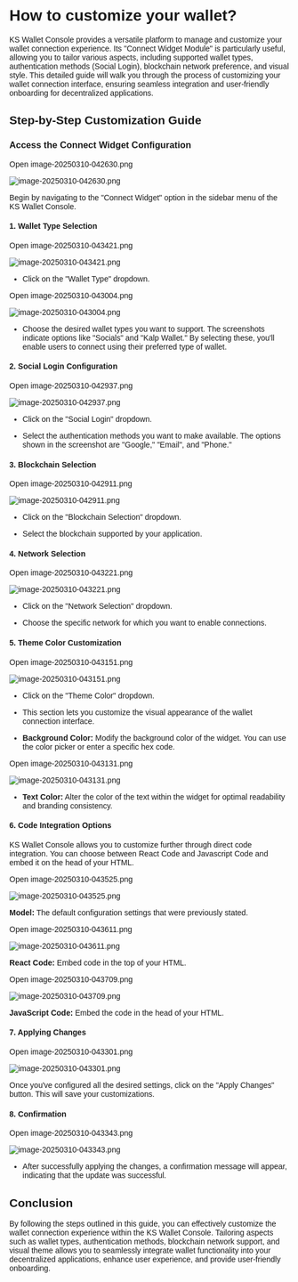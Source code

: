 <style>  body { font-family: "Source Sans 3", sans-serif!important; }</style>
<link href="https://fonts.googleapis.com/css2?family=Source+Sans+3:ital,wght@0,200..900;1,200..900&display=swap" rel="stylesheet">    
<link rel="stylesheet" href="https://fonts.googleapis.com/icon?family=Material+Icons">

# **How to customize your wallet?**

KS Wallet Console provides a versatile platform to manage and customize your wallet connection experience. Its "Connect Widget Module" is particularly useful, allowing you to tailor various aspects, including supported wallet types, authentication methods (Social Login), blockchain network preference, and visual style. This detailed guide will walk you through the process of customizing your wallet connection interface, ensuring seamless integration and user-friendly onboarding for decentralized applications.

## **Step-by-Step Customization Guide**

### **Access the Connect Widget Configuration**

Open image-20250310-042630.png

![image-20250310-042630.png](blob:https://p2eprojects.atlassian.net/50a59dd7-3bf7-478d-a1f2-cfc66b960060#media-blob-url=true&id=f64435b6-456d-4114-a2d5-723c98290d47&collection=contentId-529006600&contextId=529006600&width=1694&height=616&alt=image-20250310-042630.png)

Begin by navigating to the "Connect Widget" option in the sidebar menu of the KS Wallet Console.

#### **1. Wallet Type Selection**

Open image-20250310-043421.png

![image-20250310-043421.png](blob:https://p2eprojects.atlassian.net/28e88b10-cef0-4e41-8a58-730c0b220030#media-blob-url=true&id=de648c8e-371c-47c6-b92d-59034d4f62be&collection=contentId-529006600&contextId=529006600&width=1700&height=798&alt=image-20250310-043421.png)

-   Click on the "Wallet Type" dropdown.
    

Open image-20250310-043004.png

![image-20250310-043004.png](blob:https://p2eprojects.atlassian.net/918c3b1b-9c1f-4e33-b847-79123815ea2d#media-blob-url=true&id=ebd2c33c-1f48-4ec2-9bff-040cb6e0ca87&collection=contentId-529006600&contextId=529006600&width=1676&height=736&alt=image-20250310-043004.png)

-   Choose the desired wallet types you want to support. The screenshots indicate options like "Socials" and "Kalp Wallet." By selecting these, you'll enable users to connect using their preferred type of wallet.
    

#### **2. Social Login Configuration**

Open image-20250310-042937.png

![image-20250310-042937.png](blob:https://p2eprojects.atlassian.net/a441b17d-20f1-4364-ae11-11d840f57197#media-blob-url=true&id=2824d375-40d3-4472-b850-cc9bf26f66db&collection=contentId-529006600&contextId=529006600&width=1683&height=736&alt=image-20250310-042937.png)

-   Click on the "Social Login" dropdown.
    
-   Select the authentication methods you want to make available. The options shown in the screenshot are "Google," "Email", and "Phone."
    

#### **3. Blockchain Selection**

Open image-20250310-042911.png

![image-20250310-042911.png](blob:https://p2eprojects.atlassian.net/4eb80452-01ae-4742-853d-5bd0ff740c69#media-blob-url=true&id=70f303f1-e838-4785-8091-762a3934ac2b&collection=contentId-529006600&contextId=529006600&width=1701&height=785&alt=image-20250310-042911.png)

-   Click on the "Blockchain Selection" dropdown.
    
-   Select the blockchain supported by your application.
    

#### **4. Network Selection**

Open image-20250310-043221.png

![image-20250310-043221.png](blob:https://p2eprojects.atlassian.net/411f53ec-6d02-4b78-a432-c4943475941a#media-blob-url=true&id=3e9b7f30-2890-4d37-a008-99b3314620f5&collection=contentId-529006600&contextId=529006600&width=1685&height=735&alt=image-20250310-043221.png)

-   Click on the "Network Selection" dropdown.
    
-   Choose the specific network for which you want to enable connections.
    

#### **5. Theme Color Customization**

Open image-20250310-043151.png

![image-20250310-043151.png](blob:https://p2eprojects.atlassian.net/e5c60162-b9b4-45c6-b389-0f73cf3d1413#media-blob-url=true&id=4245b4b1-02e6-4ee5-9189-d7932c7ee97e&collection=contentId-529006600&contextId=529006600&width=1679&height=792&alt=image-20250310-043151.png)

-   Click on the "Theme Color" dropdown.
    
-   This section lets you customize the visual appearance of the wallet connection interface.
    
-   **Background Color:** Modify the background color of the widget. You can use the color picker or enter a specific hex code.
    

Open image-20250310-043131.png

![image-20250310-043131.png](blob:https://p2eprojects.atlassian.net/c79f1341-7ca0-4312-9b4d-8a9468e28948#media-blob-url=true&id=6d3b4311-5528-4c41-941a-b825b9a2dec4&collection=contentId-529006600&contextId=529006600&width=1685&height=796&alt=image-20250310-043131.png)

-   **Text Color:** Alter the color of the text within the widget for optimal readability and branding consistency.
    

#### **6. Code Integration Options**

KS Wallet Console allows you to customize further through direct code integration. You can choose between React Code and Javascript Code and embed it on the head of your HTML.

Open image-20250310-043525.png

![image-20250310-043525.png](blob:https://p2eprojects.atlassian.net/7e366af1-bf39-4409-92b3-fc7132755389#media-blob-url=true&id=6dee1910-4cf8-4505-955e-3876bfb34cf7&collection=contentId-529006600&contextId=529006600&width=1692&height=795&alt=image-20250310-043525.png)

**Model:** The default configuration settings that were previously stated.

Open image-20250310-043611.png

![image-20250310-043611.png](blob:https://p2eprojects.atlassian.net/476b259f-c902-4f9b-84cc-212171124c0e#media-blob-url=true&id=da3e26c7-6b44-4bd9-bb89-7d261bf5c252&collection=contentId-529006600&contextId=529006600&width=1681&height=785&alt=image-20250310-043611.png)

**React Code:** Embed code in the top of your HTML.

Open image-20250310-043709.png

![image-20250310-043709.png](blob:https://p2eprojects.atlassian.net/895fccde-8a72-41d0-8156-eb591b1f0747#media-blob-url=true&id=32e81f98-c14a-4662-b62d-7114e5bda064&collection=contentId-529006600&contextId=529006600&width=1679&height=792&alt=image-20250310-043709.png)

**JavaScript Code:** Embed the code in the head of your HTML.

#### **7. Applying Changes**

Open image-20250310-043301.png

![image-20250310-043301.png](blob:https://p2eprojects.atlassian.net/33197b97-7927-4003-92eb-80f4c6de00ab#media-blob-url=true&id=983d42c2-87c3-4b08-a467-cde888016af1&collection=contentId-529006600&contextId=529006600&width=1690&height=791&alt=image-20250310-043301.png)

Once you've configured all the desired settings, click on the "Apply Changes" button. This will save your customizations.

#### **8. Confirmation**

Open image-20250310-043343.png

![image-20250310-043343.png](blob:https://p2eprojects.atlassian.net/a8ef458c-2ab2-471f-9289-d49ded02e669#media-blob-url=true&id=48fab10b-36a3-4a28-91be-6d6b07aeec0f&collection=contentId-529006600&contextId=529006600&width=1692&height=801&alt=image-20250310-043343.png)

-   After successfully applying the changes, a confirmation message will appear, indicating that the update was successful.
    

## **Conclusion**

By following the steps outlined in this guide, you can effectively customize the wallet connection experience within the KS Wallet Console. Tailoring aspects such as wallet types, authentication methods, blockchain network support, and visual theme allows you to seamlessly integrate wallet functionality into your decentralized applications, enhance user experience, and provide user-friendly onboarding.